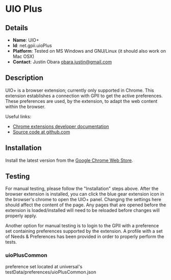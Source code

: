 # UIO Plus

## Details

* __Name__: UIO+
* __Id__: net.gpii.uioPlus
* __Platform__: Tested on MS Windows and GNU/Linux (it should also work on Mac OSX)
* __Contact__: Justin Obara <obara.justin@gmail.com>

## Description

UIO+ is a browser extension; currently only supported in Chrome. This extension establishes a connection with GPII to get the active preferences. These preferences are used, by the extension, to adapt the web content within the browser.

Useful links:

  * [Chrome extensions developer documentation](https://developer.chrome.com/extensions)
  * [Source code at github.com](https://github.com/GPII/gpii-chrome-extension)

## Installation

Install the latest version from the [Google Chrome Web Store](https://chrome.google.com/webstore/detail/ui-options-plus-uio%20/okenndailhmikjjfcnmolpaefecbpaek).


## Testing

For manual testing, please follow the "Installation" steps above. After the browser extension is installed, you can click the blue gear extension icon in the browser's chrome to open the UIO+ panel. Changing the settings here should affect the content of the page. Any pages that are opened before the extension is loaded/installed will need to be reloaded before changes will properly apply.

Another option for manual testing is to login to the GPII with a preference set containing preferences supported by the extension. A profile with a set of Needs & Preferences has been provided in order to properly perform the tests.

### uioPlusCommon

preference set located at universal's testData/preferences/uioPlusCommon.json
